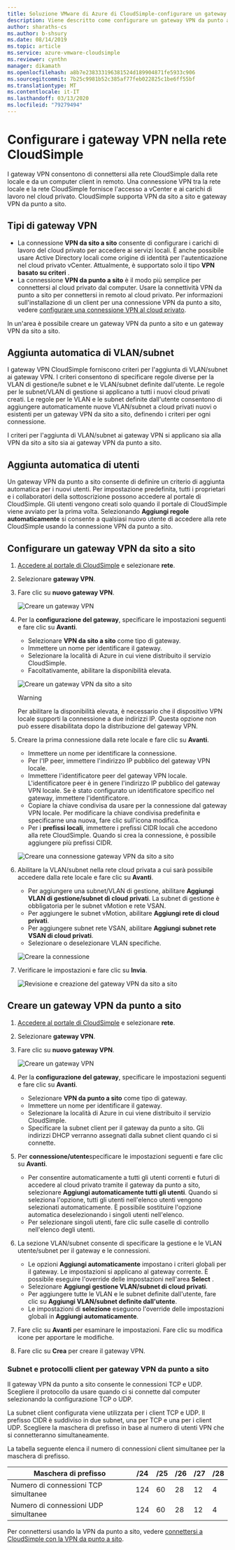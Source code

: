 ```yaml
---
title: Soluzione VMware di Azure di CloudSimple-configurare un gateway VPN
description: Viene descritto come configurare un gateway VPN da punto a sito e un gateway VPN da sito a sito e creare connessioni tra la rete locale e il cloud privato CloudSimple
author: sharaths-cs
ms.author: b-shsury
ms.date: 08/14/2019
ms.topic: article
ms.service: azure-vmware-cloudsimple
ms.reviewer: cynthn
manager: dikamath
ms.openlocfilehash: a8b7e238333196381524d189904871fe5933c906
ms.sourcegitcommit: 7b25c9981b52c385af77feb022825c1be6ff55bf
ms.translationtype: MT
ms.contentlocale: it-IT
ms.lasthandoff: 03/13/2020
ms.locfileid: "79279494"
---
```

# <a name="set-up-vpn-gateways-on-cloudsimple-network"></a>Configurare i gateway VPN nella rete CloudSimple

I gateway VPN consentono di connettersi alla rete CloudSimple dalla rete locale e da un computer client in remoto. Una connessione VPN tra la rete locale e la rete CloudSimple fornisce l'accesso a vCenter e ai carichi di lavoro nel cloud privato. CloudSimple supporta VPN da sito a sito e gateway VPN da punto a sito.

## <a name="vpn-gateway-types"></a>Tipi di gateway VPN

* La connessione **VPN da sito a sito** consente di configurare i carichi di lavoro del cloud privato per accedere ai servizi locali. È anche possibile usare Active Directory locali come origine di identità per l'autenticazione nel cloud privato vCenter.  Attualmente, è supportato solo il tipo **VPN basato su criteri** .
* La connessione **VPN da punto a sito** è il modo più semplice per connettersi al cloud privato dal computer. Usare la connettività VPN da punto a sito per connettersi in remoto al cloud privato. Per informazioni sull'installazione di un client per una connessione VPN da punto a sito, vedere [configurare una connessione VPN al cloud privato](set-up-vpn.md).

In un'area è possibile creare un gateway VPN da punto a sito e un gateway VPN da sito a sito.

## <a name="automatic-addition-of-vlansubnets"></a>Aggiunta automatica di VLAN/subnet

I gateway VPN CloudSimple forniscono criteri per l'aggiunta di VLAN/subnet ai gateway VPN.  I criteri consentono di specificare regole diverse per la VLAN di gestione/le subnet e le VLAN/subnet definite dall'utente.  Le regole per le subnet/VLAN di gestione si applicano a tutti i nuovi cloud privati creati.  Le regole per le VLAN e le subnet definite dall'utente consentono di aggiungere automaticamente nuove VLAN/subnet a cloud privati nuovi o esistenti per un gateway VPN da sito a sito, definendo i criteri per ogni connessione.

I criteri per l'aggiunta di VLAN/subnet ai gateway VPN si applicano sia alla VPN da sito a sito sia ai gateway VPN da punto a sito.

## <a name="automatic-addition-of-users"></a>Aggiunta automatica di utenti

Un gateway VPN da punto a sito consente di definire un criterio di aggiunta automatica per i nuovi utenti. Per impostazione predefinita, tutti i proprietari e i collaboratori della sottoscrizione possono accedere al portale di CloudSimple.  Gli utenti vengono creati solo quando il portale di CloudSimple viene avviato per la prima volta.  Selezionando **Aggiungi regole automaticamente** si consente a qualsiasi nuovo utente di accedere alla rete CloudSimple usando la connessione VPN da punto a sito.

## <a name="set-up-a-site-to-site-vpn-gateway"></a>Configurare un gateway VPN da sito a sito

1. [Accedere al portale di CloudSimple](access-cloudsimple-portal.md) e selezionare **rete**.
2. Selezionare **gateway VPN**.
3. Fare clic su **nuovo gateway VPN**.

    ![Creare un gateway VPN](media/create-vpn-gateway.png)

4. Per la **configurazione del gateway**, specificare le impostazioni seguenti e fare clic su **Avanti**.

    * Selezionare **VPN da sito a sito** come tipo di gateway.
    * Immettere un nome per identificare il gateway.
    * Selezionare la località di Azure in cui viene distribuito il servizio CloudSimple.
    * Facoltativamente, abilitare la disponibilità elevata.

    ![Creare un gateway VPN da sito a sito](media/create-vpn-gateway-s2s.png)

    > [!WARNING]
    > Per abilitare la disponibilità elevata, è necessario che il dispositivo VPN locale supporti la connessione a due indirizzi IP. Questa opzione non può essere disabilitata dopo la distribuzione del gateway VPN.

5. Creare la prima connessione dalla rete locale e fare clic su **Avanti**.

    * Immettere un nome per identificare la connessione.
    * Per l'IP peer, immettere l'indirizzo IP pubblico del gateway VPN locale.
    * Immettere l'identificatore peer del gateway VPN locale.  L'identificatore peer è in genere l'indirizzo IP pubblico del gateway VPN locale.  Se è stato configurato un identificatore specifico nel gateway, immettere l'identificatore.
    * Copiare la chiave condivisa da usare per la connessione dal gateway VPN locale.  Per modificare la chiave condivisa predefinita e specificarne una nuova, fare clic sull'icona modifica.
    * Per i **prefissi locali**, immettere i prefissi CIDR locali che accedono alla rete CloudSimple.  Quando si crea la connessione, è possibile aggiungere più prefissi CIDR.

    ![Creare una connessione gateway VPN da sito a sito](media/create-vpn-gateway-s2s-connection.png)

6. Abilitare la VLAN/subnet nella rete cloud privata a cui sarà possibile accedere dalla rete locale e fare clic su **Avanti**.

    * Per aggiungere una subnet/VLAN di gestione, abilitare **Aggiungi VLAN di gestione/subnet di cloud privati**.  La subnet di gestione è obbligatoria per le subnet vMotion e rete VSAN.
    * Per aggiungere le subnet vMotion, abilitare **Aggiungi rete di cloud privati**.
    * Per aggiungere subnet rete VSAN, abilitare **Aggiungi subnet rete VSAN di cloud privati**.
    * Selezionare o deselezionare VLAN specifiche.

    ![Creare la connessione](media/create-vpn-gateway-s2s-connection-vlans.png)

7. Verificare le impostazioni e fare clic su **Invia**.

    ![Revisione e creazione del gateway VPN da sito a sito](media/create-vpn-gateway-s2s-review.png)

## <a name="create-point-to-site-vpn-gateway"></a>Creare un gateway VPN da punto a sito

1. [Accedere al portale di CloudSimple](access-cloudsimple-portal.md) e selezionare **rete**.
2. Selezionare **gateway VPN**.
3. Fare clic su **nuovo gateway VPN**.

    ![Creare un gateway VPN](media/create-vpn-gateway.png)

4. Per la **configurazione del gateway**, specificare le impostazioni seguenti e fare clic su **Avanti**.

    * Selezionare **VPN da punto a sito** come tipo di gateway.
    * Immettere un nome per identificare il gateway.
    * Selezionare la località di Azure in cui viene distribuito il servizio CloudSimple.
    * Specificare la subnet client per il gateway da punto a sito.  Gli indirizzi DHCP verranno assegnati dalla subnet client quando ci si connette.

5. Per **connessione/utente**specificare le impostazioni seguenti e fare clic su **Avanti**.

    * Per consentire automaticamente a tutti gli utenti correnti e futuri di accedere al cloud privato tramite il gateway da punto a sito, selezionare **Aggiungi automaticamente tutti gli utenti**. Quando si seleziona l'opzione, tutti gli utenti nell'elenco utenti vengono selezionati automaticamente. È possibile sostituire l'opzione automatica deselezionando i singoli utenti nell'elenco.
    * Per selezionare singoli utenti, fare clic sulle caselle di controllo nell'elenco degli utenti.

6. La sezione VLAN/subnet consente di specificare la gestione e le VLAN utente/subnet per il gateway e le connessioni.

    * Le opzioni **Aggiungi automaticamente** impostano i criteri globali per il gateway. Le impostazioni si applicano al gateway corrente. È possibile eseguire l'override delle impostazioni nell'area **Select** .
    * Selezionare **Aggiungi gestione VLAN/subnet di cloud privati**. 
    * Per aggiungere tutte le VLAN e le subnet definite dall'utente, fare clic su **Aggiungi VLAN/subnet definite dall'utente**.
    * Le impostazioni di **selezione** eseguono l'override delle impostazioni globali in **Aggiungi automaticamente**.

7. Fare clic su **Avanti** per esaminare le impostazioni. Fare clic su modifica icone per apportare le modifiche.
8. Fare clic su **Crea** per creare il gateway VPN.

### <a name="client-subnet-and-protocols-for-point-to-site-vpn-gateway"></a>Subnet e protocolli client per gateway VPN da punto a sito

Il gateway VPN da punto a sito consente le connessioni TCP e UDP.  Scegliere il protocollo da usare quando ci si connette dal computer selezionando la configurazione TCP o UDP.

La subnet client configurata viene utilizzata per i client TCP e UDP.  Il prefisso CIDR è suddiviso in due subnet, una per TCP e una per i client UDP. Scegliere la maschera di prefisso in base al numero di utenti VPN che si connetteranno simultaneamente.  

La tabella seguente elenca il numero di connessioni client simultanee per la maschera di prefisso.

| Maschera di prefisso | /24 | /25 | /26 | /27 | /28 |
|-------------|-----|-----|-----|-----|-----|
| Numero di connessioni TCP simultanee | 124 | 60 | 28 | 12 | 4 |
| Numero di connessioni UDP simultanee | 124 | 60 | 28 | 12 | 4 |

Per connettersi usando la VPN da punto a sito, vedere [connettersi a CloudSimple con la VPN da punto a sito](set-up-vpn.md#connect-to-cloudsimple-using-point-to-site-vpn).
